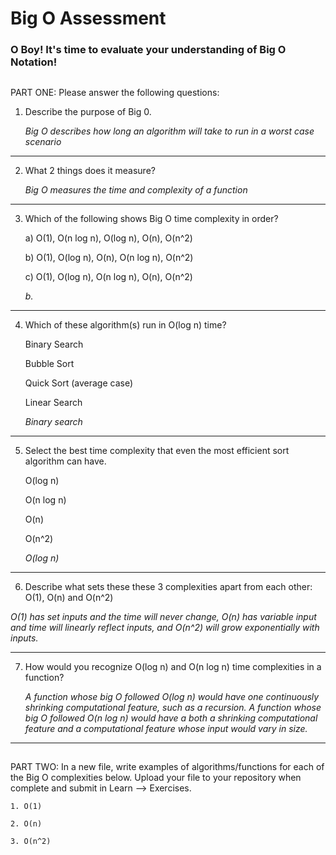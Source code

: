 # Big O Assessment

 ### O Boy! It's time to evaluate your understanding of Big O Notation!

 ##

  PART ONE: Please answer the following questions:

 1. Describe the purpose of Big 0.

    _Big O describes how long an algorithm will take to run in a worst case scenario_

---


 2. What 2 things does it measure?

    _Big O measures the time and complexity of a function_

---


 3. Which of the following shows Big O time complexity in order?

    a) O(1), O(n log n), O(log n), O(n), O(n^2)

    b) O(1), O(log n), O(n), O(n log n), O(n^2)

    c) O(1), O(log n), O(n log n), O(n), O(n^2)

    _b._

---



4. Which of these algorithm(s) run in O(log n) time?

   Binary Search

   Bubble Sort

   Quick Sort (average case)

   Linear Search

   _Binary search_

---


5. Select the best time complexity that even the most efficient sort algorithm can have.

    O(log n)

    O(n log n)

    O(n)

    O(n^2)

    _O(log n)_

---


 6. Describe what sets these these 3 complexities apart from each other: O(1), O(n) and O(n^2)

  _O(1) has set inputs and the time will never change, O(n) has variable input and time will linearly reflect inputs, and O(n^2) will grow exponentially with inputs._

---


7. How would you recognize O(log n) and O(n log n) time complexities in a function?

    _A function whose big O followed O(log n) would have one continuously shrinking computational feature, such as a recursion. A function whose big O followed O(n log n) would have a both a shrinking computational feature and a computational feature whose input would vary in size._

---

  ##

  PART TWO: In a new file, write examples of algorithms/functions for each of the Big O complexities below.
    Upload your file to your repository when complete and submit in Learn --> Exercises.

    1. O(1)

    2. O(n)

    3. O(n^2)
